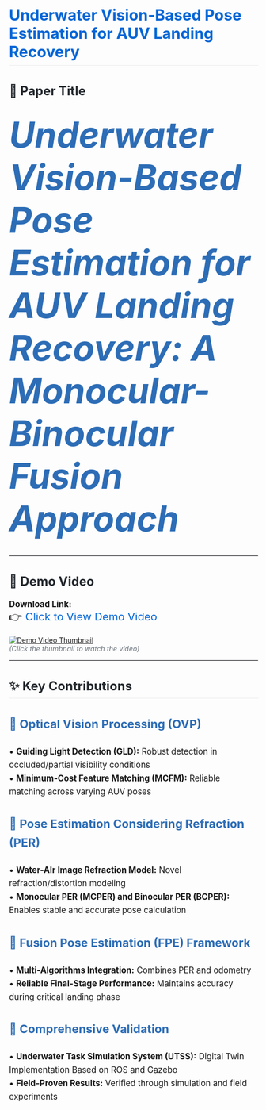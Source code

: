 <h1 style="font-size: 2.2em; color: #0366d6; border-bottom: 1px solid #eaecef; padding-bottom: 0.3em;">Underwater Vision-Based Pose Estimation for AUV Landing Recovery</h1>

<h2 style="font-size: 1.8em; color: #24292e;">📜 Paper Title</h2>
<p style="font-size: 2.2em;">
<em style="font-size: 2.3em; color: #2d6db6;"> <strong> Underwater Vision-Based Pose Estimation for AUV Landing Recovery: A Monocular-Binocular Fusion Approach </strong></em>
</p>

<hr style="border: 1px solid #eaecef;">

<h2 style="font-size: 1.8em; color: #24292e;">🎥 Demo Video</h2>
<p style="font-size: 1.2em;">
<strong>Download Link:</strong><br>
<span style="font-size: 1.3em;">👉 <a href="https://github.com/zzk-123-speic/Pose-Estimation-for-Landing-Recovery/blob/main/demo.mp4" style="color: #0366d6; text-decoration: none;">Click to View Demo Video</a></span>
</p>  
<!-- Video Thumbnail (Click to play) -->
<p>
  <a href="https://zzk-123-speic.github.io/Pose-Estimation-for-Landing-Recovery/video_player.html" style="display: block; max-width: 800px;">
    <img src="https://raw.githubusercontent.com/zzk-123-speic/Pose-Estimation-for-Landing-Recovery/main/demo.jpg" 
         alt="Demo Video Thumbnail" 
         style="max-width: 100%; border-radius: 4px; cursor: pointer;">
  </a>
  <em style="color: #6a737d;">(Click the thumbnail to watch the video)</em>
</p>
<hr style="border: 1px solid #eaecef;">


<h2 style="font-size: 1.8em; color: #24292e; border-bottom: 1px solid #eaecef; padding-bottom: 0.3em;">✨ Key Contributions</h2>

<div style="font-size: 1.2em; line-height: 1.6;">

<h3 style="color: #2d6db6; font-size: 1.4em;"><strong>🌟</strong> Optical Vision Processing (OVP) </h3>
<p>
• <strong>Guiding Light Detection (GLD):</strong> Robust detection in occluded/partial visibility conditions<br>
• <strong>Minimum-Cost Feature Matching (MCFM):</strong> Reliable matching across varying AUV poses
</p>

<h3 style="color: #2d6db6; font-size: 1.4em;"><strong>🌟</strong>  Pose Estimation Considering Refraction (PER)</h3>
<p>
• <strong>Water-AIr Image Refraction Model:</strong> Novel refraction/distortion modeling<br>
• <strong>Monocular PER (MCPER) and  Binocular PER (BCPER):</strong> Enables stable and accurate pose calculation 
</p>

<h3 style="color: #2d6db6; font-size: 1.4em;"><strong>🌟</strong> Fusion Pose Estimation (FPE) Framework</h3>
<p>
• <strong>Multi-Algorithms Integration:</strong> Combines PER and odometry <br>
• <strong>Reliable Final-Stage Performance:</strong> Maintains accuracy during critical landing phase
</p>

<h3 style="color: #2d6db6; font-size: 1.4em;"><strong>🌟</strong> Comprehensive Validation</h3>
<p>
• <strong>Underwater Task Simulation System (UTSS):</strong> Digital Twin Implementation Based on ROS and Gazebo<br>
• <strong>Field-Proven Results:</strong> Verified through simulation and field experiments
</p>
</div>
